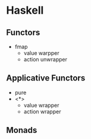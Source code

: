 # Haskell

## Functors

* fmap
  * value warpper
  * action unwrapper

## Applicative Functors

* pure
* <*>
  * value wrapper
  * action wrapper

## Monads
